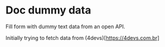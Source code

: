 # Doc dummy data

Fill form with dummy text data from an open API.

Initially trying to fetch data from (4devs)[https://4devs.com.br]


